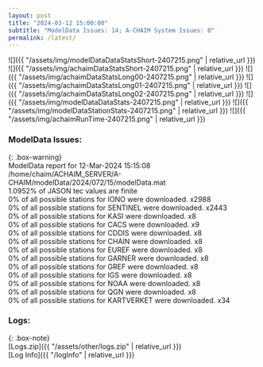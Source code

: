 ```yaml
---
layout: post
title: "2024-03-12 15:00:00"
subtitle: "ModelData Issues: 14; A-CHAIM System Issues: 0"
permalink: /latest/
---
```


![]({{ "/assets/img/modelDataDataStatsShort-2407215.png" | relative_url }})
![]({{ "/assets/img/achaimDataStatsShort-2407215.png" | relative_url }})
![]({{ "/assets/img/achaimDataStatsLong00-2407215.png" | relative_url }})
![]({{ "/assets/img/achaimDataStatsLong01-2407215.png" | relative_url }})
![]({{ "/assets/img/achaimDataStatsLong02-2407215.png" | relative_url }})
![]({{ "/assets/img/modelDataDataStats-2407215.png" | relative_url }})
![]({{ "/assets/img/modelDataStationStats-2407215.png" | relative_url }})
![]({{ "/assets/img/achaimRunTime-2407215.png" | relative_url }})


### ModelData Issues:  
  
{: .box-warning}  
 ModelData report for 12-Mar-2024 15:15:08   
 /home/chaim/ACHAIM_SERVER/A-CHAIM/modelData/2024/072/15/modelData.mat   
 1.0952% of JASON tec values are finite   
 0% of all possible stations for IONO were downloaded. x2988   
 0% of all possible stations for SENTINEL were downloaded. x2443   
 0% of all possible stations for KASI were downloaded. x8   
 0% of all possible stations for CACS were downloaded. x9   
 0% of all possible stations for CDDIS were downloaded. x8   
 0% of all possible stations for CHAIN were downloaded. x8   
 0% of all possible stations for EUREF were downloaded. x8   
 0% of all possible stations for GARNER were downloaded. x8   
 0% of all possible stations for GREF were downloaded. x8   
 0% of all possible stations for IGS were downloaded. x8   
 0% of all possible stations for NOAA were downloaded. x8   
 0% of all possible stations for QGN were downloaded. x8   
 0% of all possible stations for KARTVERKET were downloaded. x34   
  


### Logs:  
  
{: .box-note}  
[Logs.zip]({{ "/assets/other/logs.zip" | relative_url }})  
[Log Info]({{ "/logInfo" | relative_url }})  
